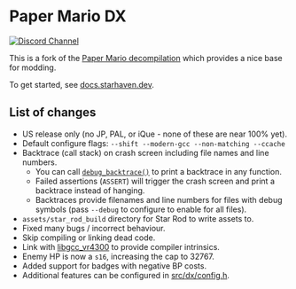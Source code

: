 # Paper Mario DX

[![Discord Channel][discord-badge]][discord]

This is a fork of the [Paper Mario decompilation](papermario-repo) which provides a nice base for modding.

To get started, see [docs.starhaven.dev](https://docs.starhaven.dev/tools/decomp/setup.html).

[discord]: https://discord.gg/urUm3VG
[discord-badge]: https://img.shields.io/discord/279322074412089344?color=%237289DA&logo=discord&logoColor=ffffff
[papermario-repo]: https://github.com/pmret/papermario

## List of changes

- US release only (no JP, PAL, or iQue - none of these are near 100% yet).
- Default configure flags: `--shift --modern-gcc --non-matching --ccache`
- Backtrace (call stack) on crash screen including file names and line numbers.
    - You can call [`debug_backtrace()`](src/dx/backtrace.h) to print a backtrace in any function.
    - Failed assertions (`ASSERT`) will trigger the crash screen and print a backtrace instead of hanging.
    - Backtraces provide filenames and line numbers for files with debug symbols (pass `--debug` to configure to enable for all files).
- `assets/star_rod_build` directory for Star Rod to write assets to.
- Fixed many bugs / incorrect behaviour.
- Skip compiling or linking dead code.
- Link with [libgcc_vr4300] to provide compiler intrinsics.
- Enemy HP is now a `s16`, increasing the cap to 32767.
- Added support for badges with negative BP costs.
- Additional features can be configured in [src/dx/config.h](src/dx/config.h).

[libgcc_vr4300]: https://github.com/Decompollaborate/libgcc_vr4300
